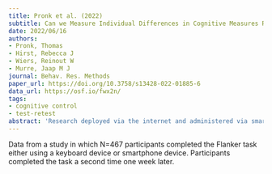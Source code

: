 ```yaml
---
title: Pronk et al. (2022)
subtitle: Can we Measure Individual Differences in Cognitive Measures Reliably via Smartphones? A Comparison of the Flanker Effect Across Device Types and Samples
date: 2022/06/16
authors:
- Pronk, Thomas
- Hirst, Rebecca J
- Wiers, Reinout W
- Murre, Jaap M J
journal: Behav. Res. Methods
paper_url: https://doi.org/10.3758/s13428-022-01885-6
data_url: https://osf.io/fwx2n/
tags:
- cognitive control
- test-retest
abstract: 'Research deployed via the internet and administered via smartphones could have access to more diverse samples than lab-based research. Diverse samples could have relatively high variation in their traits and so yield relatively reliable measurements of individual differences in these traits. Several cognitive tasks that originated from the experimental research tradition have been reported to yield relatively low reliabilities (Hedge et al., 2018) in samples with restricted variance (students). This issue could potentially be addressed by smartphone-mediated administration in diverse samples. We formulate several criteria to determine whether a cognitive task is suitable for individual differences research on commodity smartphones: no very brief or precise stimulus timing, relative response times (RTs), a maximum of two response options, and a small number of graphical stimuli. The flanker task meets these criteria. We compared the reliability of individual differences in the flanker effect across samples and devices in a preregistered study. We found no evidence that a more diverse sample yields higher reliabilities. We also found no evidence that commodity smartphones yield lower reliabilities than commodity laptops. Hence, diverse samples might not improve reliability above student samples, but smartphones may well measure individual differences with cognitive tasks reliably. Exploratively, we examined different reliability coefficients, split-half reliabilities, and the development of reliability estimates as a function of task length.'
---
```


Data from a study in which N=467 participants completed the Flanker task either using a keyboard device or smartphone device. Participants completed the task a second time one week later.
